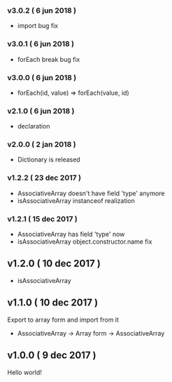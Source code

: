 ### v3.0.2 ( 6 jun 2018 )
* import bug fix

### v3.0.1 ( 6 jun 2018 )
* forEach break bug fix

### v3.0.0 ( 6 jun 2018 )
* forEach(id, value) => forEach(value, id)

### v2.1.0 ( 6 jun 2018 )
* declaration

### v2.0.0 ( 2 jan 2018 )
* Dictionary<T> is released

### v1.2.2 ( 23 dec 2017 )
* AssociativeArray doesn't have field 'type' anymore
* isAssociativeArray instanceof realization

### v1.2.1 ( 15 dec 2017 )
* AssociativeArray has field 'type' now
* isAssociativeArray object.constructor.name fix

## v1.2.0 ( 10 dec 2017 )
* isAssociativeArray

## v1.1.0 ( 10 dec 2017 )
Export to array form and import from it
* AssociativeArray -> Array form -> AssociativeArray

## v1.0.0 ( 9 dec 2017 )
Hello world!
